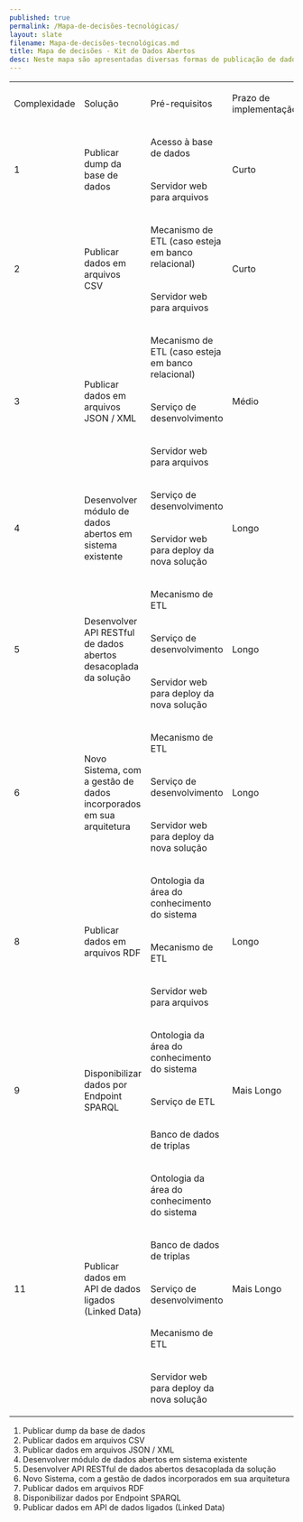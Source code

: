 ```yaml
---
published: true
permalink: /Mapa-de-decisões-tecnológicas/
layout: slate
filename: Mapa-de-decisões-tecnológicas.md
title: Mapa de decisões - Kit de Dados Abertos
desc: Neste mapa são apresentadas diversas formas de publicação de dados abertos, dando ao gestor parâmetros de apoio à decisão.
---
```


<!---
Abaixo o código HTML da tabela, markdown não suporta colspan. Melhorar isso =p
--->

<table><colgroup><col width="118"/><col width="424"/><col width="302"/><col width="200"/><col width="117"/></colgroup><tr ><td  ><p>Complexidade</p></td><td  ><p>Solução</p></td><td  ><p>Pré-requisitos</p></td><td  ><p>Prazo de implementação</p></td><td  > </td></tr><tr ><td rowspan="2"  ><p>1</p></td><td rowspan="2"  ><p>Publicar dump da base de dados</p></td><td  ><p>Acesso à base de dados</p></td><td rowspan="2"  ><p>Curto<br/></p></td><td  > </td></tr><tr ><td  ><p>Servidor web para arquivos</p></td><td  > </td></tr><tr ><td rowspan="2"  ><p>2</p></td><td rowspan="2"  ><p>Publicar dados em arquivos CSV</p></td><td  ><p>Mecanismo de ETL (caso esteja em banco relacional)</p></td><td rowspan="2"  ><p>Curto<br/></p></td><td  > </td></tr><tr ><td  ><p>Servidor web para arquivos</p></td><td  > </td></tr><tr ><td rowspan="3"  ><p>3</p></td><td rowspan="3"  ><p>Publicar dados em arquivos JSON / XML</p></td><td  ><p>Mecanismo de ETL (caso esteja em banco relacional)</p></td><td rowspan="3"  ><p>Médio</p></td><td  > </td></tr><tr ><td  ><p>Serviço de desenvolvimento</p></td><td  > </td></tr><tr ><td  ><p>Servidor web para arquivos</p></td><td  > </td></tr><tr ><td rowspan="2"  ><p>4</p></td><td rowspan="2"  ><p>Desenvolver módulo de dados abertos em sistema existente</p></td><td  ><p>Serviço de desenvolvimento</p></td><td rowspan="2"  ><p>Longo</p></td><td  > </td></tr><tr ><td  ><p>Servidor web para deploy da nova solução</p></td><td  > </td></tr><tr ><td rowspan="3"  ><p>5</p></td><td rowspan="3"  ><p>Desenvolver API RESTful de dados abertos desacoplada da solução</p></td><td  ><p>Mecanismo de ETL</p></td><td rowspan="3"  ><p>Longo</p></td><td  > </td></tr><tr ><td  ><p>Serviço de desenvolvimento</p></td><td  > </td></tr><tr ><td  ><p>Servidor web para deploy da nova solução</p></td><td  > </td></tr><tr ><td rowspan="3"  ><p>6</p></td><td rowspan="3"  ><p>Novo Sistema, com a gestão de dados incorporados em sua arquitetura</p></td><td  ><p>Mecanismo de ETL</p></td><td rowspan="3"  ><p>Longo</p></td><td  > </td></tr><tr ><td  ><p>Serviço de desenvolvimento</p></td><td  > </td></tr><tr ><td  ><p>Servidor web para deploy da nova solução</p></td><td  > </td></tr><tr ><td rowspan="3"  ><p>8</p></td><td rowspan="3"  ><p>Publicar dados em arquivos RDF</p></td><td  ><p>Ontologia da área do conhecimento do sistema</p></td><td rowspan="3"  ><p>Longo</p></td><td  > </td></tr><tr ><td  ><p>Mecanismo de ETL</p></td><td  > </td></tr><tr ><td  ><p>Servidor web para arquivos</p></td><td  > </td></tr><tr ><td rowspan="3"  ><p>9</p></td><td rowspan="3"  ><p>Disponibilizar dados por Endpoint SPARQL</p></td><td  ><p>Ontologia da área do conhecimento do sistema</p></td><td rowspan="3"  ><p>Mais Longo</p></td><td  > </td></tr><tr ><td  ><p>Serviço de ETL</p></td><td  > </td></tr><tr ><td  ><p>Banco de dados de triplas</p></td><td  > </td></tr><tr ><td rowspan="5"  ><p>11</p></td><td rowspan="5"  ><p>Publicar dados em API de dados ligados (Linked Data)</p></td><td  ><p>Ontologia da área do conhecimento do sistema</p></td><td rowspan="5"  ><p>Mais Longo</p></td><td  > </td></tr><tr ><td  ><p>Banco de dados de triplas</p></td><td  > </td></tr><tr ><td  ><p>Serviço de desenvolvimento</p></td><td  > </td></tr><tr ><td  ><p>Mecanismo de ETL</p></td><td  > </td></tr><tr ><td  ><p>Servidor web para deploy da nova solução</p></td><td  > </td></tr></table>


1. Publicar dump da base de dados
2. Publicar dados em arquivos CSV
3. Publicar dados em arquivos JSON / XML
4. Desenvolver módulo de dados abertos em sistema existente
5. Desenvolver API RESTful de dados abertos desacoplada da solução
6. Novo Sistema, com a gestão de dados incorporados em sua arquitetura
7. Publicar dados em arquivos RDF
8. Disponibilizar dados por Endpoint SPARQL
9. Publicar dados em API de dados ligados (Linked Data)





